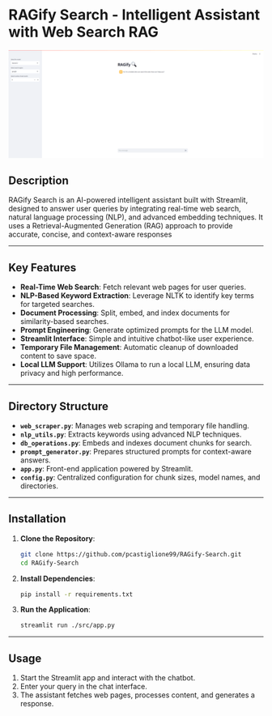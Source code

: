# RAGify Search - Intelligent Assistant with Web Search RAG

![RAGify](./RAGify.gif)

## Description
RAGify Search is an AI-powered intelligent assistant built with Streamlit, designed to answer user queries by integrating real-time web search, natural language processing (NLP), and advanced embedding techniques. It uses a Retrieval-Augmented Generation (RAG) approach to provide accurate, concise, and context-aware responses

---

## Key Features
- **Real-Time Web Search**: Fetch relevant web pages for user queries.
- **NLP-Based Keyword Extraction**: Leverage NLTK to identify key terms for targeted searches.
- **Document Processing**: Split, embed, and index documents for similarity-based searches.
- **Prompt Engineering**: Generate optimized prompts for the LLM model.
- **Streamlit Interface**: Simple and intuitive chatbot-like user experience.
- **Temporary File Management**: Automatic cleanup of downloaded content to save space.
- **Local LLM Support**: Utilizes Ollama to run a local LLM, ensuring data privacy and high performance.

---

## Directory Structure

- **`web_scraper.py`**: Manages web scraping and temporary file handling.
- **`nlp_utils.py`**: Extracts keywords using advanced NLP techniques.
- **`db_operations.py`**: Embeds and indexes document chunks for search.
- **`prompt_generator.py`**: Prepares structured prompts for context-aware answers.
- **`app.py`**: Front-end application powered by Streamlit.
- **`config.py`**: Centralized configuration for chunk sizes, model names, and directories.

---

## Installation

1. **Clone the Repository**:
   ```bash
   git clone https://github.com/pcastiglione99/RAGify-Search.git
   cd RAGify-Search
   ```

2. **Install Dependencies**:
   ```bash
   pip install -r requirements.txt
   ```

3. **Run the Application**:
   ```bash
   streamlit run ./src/app.py
   ```

---

## Usage

1. Start the Streamlit app and interact with the chatbot.
2. Enter your query in the chat interface.
3. The assistant fetches web pages, processes content, and generates a response.

